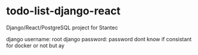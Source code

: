 # todo-list-django-react

Django/React/PostgreSQL project for Stantec

django username: root
django password: password
dont know if consistant for docker or not but ay
